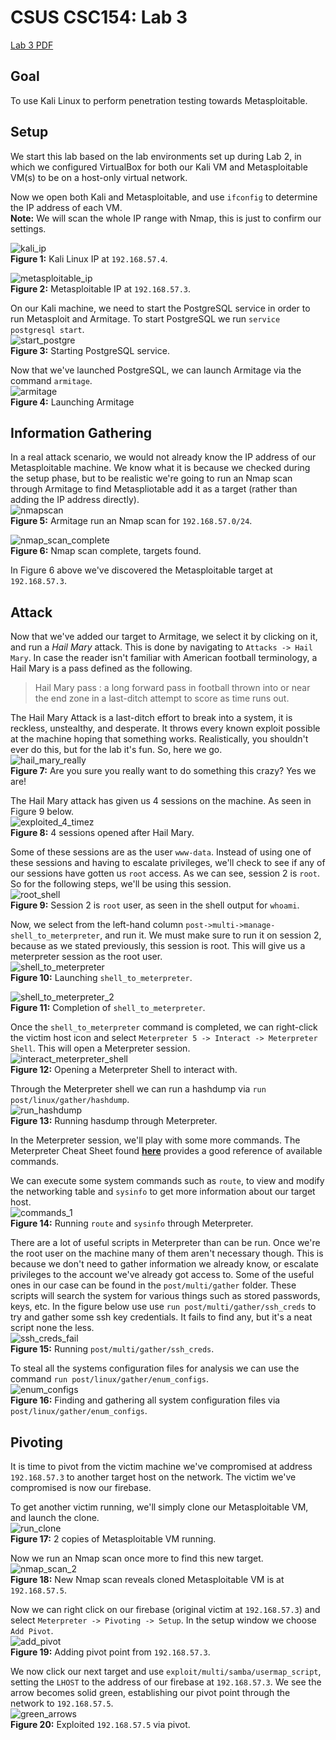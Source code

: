 # CSUS CSC154: Lab 3
[Lab 3 PDF](./writeup/pdf/CSC154_Lab3_Ryan_Kozak.pdf)

## Goal  
To use Kali Linux to perform penetration testing towards Metasploitable.  

## Setup  
We start this lab based on the lab environments set up during Lab 2, in which we configured VirtualBox for both our Kali VM and Metasploitable VM(s) to be on a host-only virtual network.  

Now we open both Kali and Metasploitable, and use `ifconfig` to determine the IP address of each VM.  
**Note:** We will scan the whole IP range with Nmap, this is just to confirm our settings.    

![kali_ip](./writeup/images/kali_ip.png)  
**Figure 1:** Kali Linux IP at `192.168.57.4`.  

![metasploitable_ip](./writeup/images/metasploitable_ip.png)  
**Figure 2:** Metasploitable IP at `192.168.57.3`.  


On our Kali machine, we need to start the PostgreSQL service in order to run Metasploit and Armitage. To start PostgreSQL we run `service postgresql start`.  
![start_postgre](./writeup/images/start_postgre.png)  
**Figure 3:** Starting PostgreSQL service.  

Now that we've launched PostgreSQL, we can launch Armitage via the command `armitage`.  
![armitage](./writeup/images/armitage.png)  
**Figure 4:** Launching Armitage  

## Information Gathering  
In a real attack scenario, we would not already know the IP address of our Metasploitable machine. We know what it is because we checked during the setup phase, but to be realistic we're going to run an Nmap scan through Armitage to find Metaspliotable add it as a target (rather than adding the IP address directly).  
![nmapscan](./writeup/images/nmapscan.png)  
**Figure 5:** Armitage run an Nmap scan for `192.168.57.0/24`.  

![nmap_scan_complete](./writeup/images/nmap_scan_complete.png)  
**Figure 6:** Nmap scan complete, targets found.

In Figure 6 above we've discovered the Metasploitable target at `192.168.57.3`.  

## Attack  
Now that we've added our target to Armitage, we select it by clicking on it, and run a *Hail Mary* attack. This is done by navigating to `Attacks -> Hail Mary`. In case the reader isn't familiar with American football terminology, a Hail Mary is a pass defined as the following.
> Hail Mary pass : a long forward pass in football thrown into or near the end zone in a last-ditch attempt to score as time runs out.

The Hail Mary Attack is a last-ditch effort to break into a system, it is reckless, unstealthy, and desperate. It throws every known exploit possible at the machine hoping that something works. Realistically, you shouldn't ever do this, but for the lab it's fun.  So, here we go.  
![hail_mary_really](./writeup/images/hailmary_really.png)  
**Figure 7:** Are you sure you really want to do something this crazy? Yes we are!    

The Hail Mary attack has given us 4 sessions on the machine. As seen in Figure 9 below.  
![exploited_4_timez](./writeup/images/exploited_4_timez.png)  
**Figure 8:** 4 sessions opened after Hail Mary.  

Some of these sessions are as the user `www-data`. Instead of using one of these sessions and having to escalate privileges, we'll check to see if any of our sessions have gotten us `root` access. As we can see, session 2 is `root`.  So for the following steps, we'll be using this session.  
![root_shell](./writeup/images/root_shell.png)  
**Figure 9:** Session 2 is `root` user, as seen in the shell output for `whoami`.  

Now, we select from the left-hand column `post->multi->manage-shell_to_meterpreter`, and run it. We must make sure to run it on session 2, because as we stated previously, this session is root. This will give us a meterpreter session as the root user.  
![shell_to_meterpreter](./writeup/images/shell_to_meterpreter.png)  
**Figure 10:** Launching `shell_to_meterpreter`.  

![shell_to_meterpreter_2](./writeup/images/shell_to_meterpreter_2.png)  
**Figure 11:** Completion of `shell_to_meterpreter`.

Once the `shell_to_meterpreter` command is completed, we can right-click the victim host icon and select `Meterpreter 5 -> Interact -> Meterpreter Shell`. This will open a Meterpreter session.  
![interact_meterpreter_shell](./writeup/images/interact_meterpreter_shell.png)  
**Figure 12:** Opening a Meterpreter Shell to interact with.  

Through the Meterpreter shell we can run a hashdump via `run post/linux/gather/hashdump`.  
![run_hashdump](./writeup/images/run_hashdump.png)  
**Figure 13:** Running hasdump through Meterpreter.


In the Meterpreter session, we'll play with some more commands. The Meterpreter Cheat Sheet found [**here**](https://www.blueliv.com/downloads/Meterpreter_cheat_sheet_v0.1.pdf) provides a good reference of available commands.  

We can execute some system commands such as `route`, to view and modify the networking table and `sysinfo` to get more information about our target host.  
![commands_1](./writeup/images/commands_1.png)  
**Figure 14:** Running `route` and `sysinfo` through Meterpreter.  

There are a lot of useful scripts in Meterpreter than can be run. Once we're the root user on the machine many of them aren't necessary though. This is because we don't need to gather information we already know, or escalate privileges to the account we've already got access to. Some of the useful ones in our case can be found in the `post/multi/gather` folder. These scripts will search the system for various things such as stored passwords, keys, etc.  In the figure below use use `run post/multi/gather/ssh_creds` to try and gather some ssh key credentials. It fails to find any, but it's a neat script none the less.  
![ssh_creds_fail](./writeup/images/ssh_creds_fail.png)  
**Figure 15:** Running `post/multi/gather/ssh_creds`.  

To steal all the systems configuration files for analysis we can use the command `run post/linux/gather/enum_configs`.  
![enum_configs](./writeup/images/enum_configs.png)  
**Figure 16:** Finding and gathering all system configuration files via `post/linux/gather/enum_configs`.  



## Pivoting  

It is time to pivot from the victim machine we've compromised at address `192.168.57.3` to another target host on the network. The victim we've compromised is now our firebase.  

To get another victim running, we'll simply clone our Metasploitable VM, and launch the clone.  
![run_clone](./writeup/images/run_clone.png)  
**Figure 17:** 2 copies of Metasploitable VM running.


 Now we run an Nmap scan once more to find this new target.  
![nmap_scan_2](./writeup/images/nmap_scan_2.png)  
**Figure 18:** New Nmap scan reveals cloned Metasploitable VM is at `192.168.57.5`.


Now we can right click on our firebase (original victim at `192.168.57.3`) and select `Meterpreter -> Pivoting -> Setup`. In the setup window we choose `Add Pivot`.  
![add_pivot](./writeup/images/add_pivot.png)  
**Figure 19:**  Adding pivot point from `192.168.57.3`.  

We now click our next target and use `exploit/multi/samba/usermap_script`, setting the `LHOST` to the address of our firebase at `192.168.57.3`. We see the arrow becomes solid green, establishing our pivot point through the network to `192.168.57.5`.  
![green_arrows](./writeup/images/green_arrows.png)  
**Figure 20:** Exploited `192.168.57.5` via pivot.  





